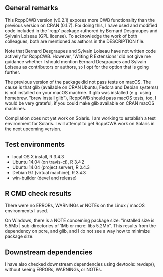 ## General remarks

This RcppCWB version (v0.2.1) exposes more CWB functionality than the previous version on CRAN (0.1.7). For doing this, I have used and modified code included in the 'rcqp' package authored by Bernard Desgraupes and Sylvain Loiseau (GPL license). To acknowledge the work of both colleagues, both are mentioned as authors in the DESCRIPTION file.

Note that Bernard Desgraupes and Sylvain Loiseau have not written code actively for RcppCWB. However, 'Writing R Extensions' did not give me guidance whether I should mention Bernard Desgraupes and Sylvain Loiseau as contributors or authors, so I opt for the option that is going further.

The previous version of the package did not pass tests on macOS. The cause is that glib (available on CRAN Ubuntu, Fedora and Debian systems) is not installed on your macOS machine. If glib was installed  (e.g. using homebrew, "brew install glib"), RcppCWB should pass macOS tests, too. I would be very grateful, if you could make glib available on CRAN macOS machines. 

Compilation does not yet work on Solaris. I am working to establish a test environment 
for Solaris. I will attempt to get RcppCWB work on Solaris in the next upcoming version.


## Test environments

* local OS X install, R 3.4.3
* Ubuntu 14.04 (on travis-ci), R 3.4.2
* Ubuntu 14.04 (project server), R 3.4.3
* Debian 9.1 (virtual machine), R 3.4.3
* win-builder (devel and release)


## R CMD check results

There were no ERRORs, WARNINGs or NOTEs on the Linux / macOS environments I used. 

On Windows, there is a NOTE concerning package size: "installed size is  5.5Mb | sub-directories of 1Mb or more: libs 5.2Mb". This results from the dependency on pcre, and glib, and I do not see a way how to minimize package size.


## Downstream dependencies

I have also checked downstream dependencies using devtools::revdep(),
without seeing ERRORs, WARNINGs, or NOTEs.

